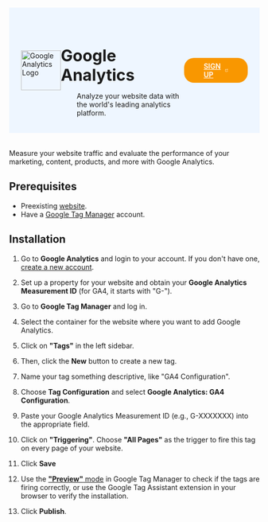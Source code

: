 #

<div class="header">
  <div class="inner">
    <img src="/static/images/logos/analytics-logo.jpg" alt="Google Analytics Logo">
    <div>
      <h1>Google Analytics</h1>
      <p style="padding-left: 2rem; margin-bottom: 0;">Analyze your website data with the world's leading analytics platform.</p>
    </div>
  </div>
  <a href="https://analytics.google.com/" rel="noopener noreferrer" target="_blank" style="background-color: #f99700; color: #fff; padding: .5rem 2.5rem; border-radius: 20px; font-weight: 600; display: inline-flex;">SIGN UP <span style="padding-left: .5rem; display: inline-flex; align-items: center;"><svg xmlns="http://www.w3.org/2000/svg" viewBox="0 0 16 16" width="20" height="20" fill="#fff"><path d="M3.75 2h3.5a.75.75 0 0 1 0 1.5h-3.5a.25.25 0 0 0-.25.25v8.5c0 .138.112.25.25.25h8.5a.25.25 0 0 0 .25-.25v-3.5a.75.75 0 0 1 1.5 0v3.5A1.75 1.75 0 0 1 12.25 14h-8.5A1.75 1.75 0 0 1 2 12.25v-8.5C2 2.784 2.784 2 3.75 2Zm6.854-1h4.146a.25.25 0 0 1 .25.25v4.146a.25.25 0 0 1-.427.177L13.03 4.03 9.28 7.78a.751.751 0 0 1-1.042-.018.751.751 0 0 1-.018-1.042l3.75-3.75-1.543-1.543A.25.25 0 0 1 10.604 1Z"></path></svg></span></a>
</div>

Measure your website traffic and evaluate the performance of your marketing, content, products, and more with Google Analytics.

## Prerequisites
- Preexisting [website](https://cms.solodev.net/workspace/websites/).
- Have a [Google Tag Manager](/quickstart/digital/tag-manager) account.

## Installation

1. Go to **Google Analytics** and login to your account. If you don't have one, [create a new account](https://analytics.google.com/).

2. Set up a property for your website and obtain your **Google Analytics Measurement ID** (for GA4, it starts with "G-").

3. Go to **Google Tag Manager** and log in.

4. Select the container for the website where you want to add Google Analytics.

5. Click on **"Tags"** in the left sidebar.

6. Then, click the **New** button to create a new tag.

7. Name your tag something descriptive, like "GA4 Configuration".

8. Choose **Tag Configuration** and select **Google Analytics: GA4 Configuration**.

9. Paste your Google Analytics Measurement ID (e.g., G-XXXXXXX) into the appropriate field.

10. Click on **"Triggering"**. Choose **"All Pages"** as the trigger to fire this tag on every page of your website.

11. Click <span class="text-orange">**Save**</span>

12. Use the [**"Preview"** mode](https://support.google.com/tagmanager/answer/6107056) in Google Tag Manager to check if the tags are firing correctly, or use the Google Tag Assistant extension in your browser to verify the installation.

13. Click <span class="text-orange">**Publish**</span>.

<style>
  /* Headers */
  .header {
    display: flex;
    align-items: center;
    justify-content: space-between;
    padding: 2rem 1.5rem;
    margin-bottom: 2rem;
    background-color: #eef6ff;
  }
  .header .inner {
    display: flex;
    align-items: center;
    justify-content: start;
  }
  .header img {
    width: 80px;
  }
  .header h1 {
    margin-left: 0;
    font-size: 2rem;
    margin-bottom: 0.25rem;
  }
  .header p {
    padding-left: 2rem;
    margin-bottom: 0;
  }
</style>